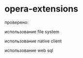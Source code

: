 # opera-extensions

проверено:

использование file system

использование native client

использование web sql

